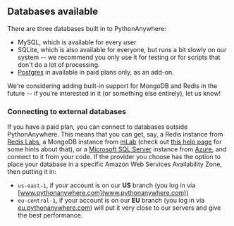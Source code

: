 
<!--
.. title: Kinds of databases
.. slug: KindsOfDatabases
.. date: 2015-05-13 14:35:28 UTC+01:00
.. tags:
.. category:
.. link:
.. description:
.. type: text
-->

## Databases available

There are three databases built in to PythonAnywhere:

* MySQL, which is available for every user
* SQLite, which is also available for everyone, but runs a bit slowly on our system -- we
  recommend you only use it for testing or for scripts that don't do a lot of processing.
* [Postgres](/pages/Postgres) in available in paid plans only, as an add-on.

We're considering adding built-in support for MongoDB and Redis in the future --
if you're interested in it (or something else entirely), let us know!

### Connecting to external databases

If you have a paid plan, you can connect to databases outside PythonAnywhere.  This
means that you can get, say, a Redis instance from [Redis Labs](https://redislabs.com/),
a MongoDB instance from [mLab](https://mlab.com/)
(check out [this help page](/pages/MongoDB) for some hints about that), or a
[Microsoft SQL Server](/pages/MSSQLServer) instance from
[Azure](https://azure.microsoft.com/), and connect to it from your code.  If the
provider you choose has the option to place your database in a specific Amazon Web
Services Availability Zone, then putting it in:
- `us-east-1`, if your account is on our **US** branch (you log in via [www.pythonanywhere.com](www.pythonanywhere.com))
- `eu-central-1`, if your account is on our **EU** branch (you log in via [eu.pythonanywhere.com](eu.pythonanywhere.com))
will put it very close to our servers and give the best performance.
